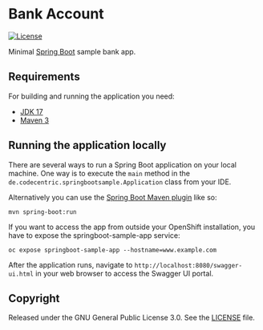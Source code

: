 # Bank Account

[![License](http://img.shields.io/:License-GNU_3.0-blue.svg)](https://github.com/gilton/bankaccount/blob/main/LICENSE)

Minimal [Spring Boot](http://projects.spring.io/spring-boot/) sample bank app.

## Requirements

For building and running the application you need:

- [JDK 17](http://www.oracle.com/technetwork/java/javase/downloads/jdk17-archive-downloads.html)
- [Maven 3](https://maven.apache.org)

## Running the application locally

There are several ways to run a Spring Boot application on your local machine. One way is to execute the `main` method in the `de.codecentric.springbootsample.Application` class from your IDE.

Alternatively you can use the [Spring Boot Maven plugin](https://docs.spring.io/spring-boot/docs/current/reference/html/build-tool-plugins-maven-plugin.html) like so:

```shell
mvn spring-boot:run
```

If you want to access the app from outside your OpenShift installation, you have to expose the springboot-sample-app service:

```shell
oc expose springboot-sample-app --hostname=www.example.com
```

After the application runs, navigate to `http://localhost:8080/swagger-ui.html` in your web browser to access the Swagger UI portal.

## Copyright

Released under the GNU General Public License 3.0. See the [LICENSE](https://github.com/gilton/bankaccount/blob/main/LICENSE) file.
